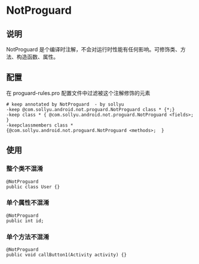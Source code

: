 # NotProguard

## 说明

NotProguard 是个编译时注解，不会对运行时性能有任何影响。可修饰类、方法、构造函数、属性。

## 配置

在 proguard-rules.pro 配置文件中过滤被这个注解修饰的元素

```
# keep annotated by NotProguard  - by sollyu
-keep @com.sollyu.android.not.proguard.NotProguard class * {*;}
-keep class * { @com.sollyu.android.not.proguard.NotProguard <fields>;  }
-keepclassmembers class * {@com.sollyu.android.not.proguard.NotProguard <methods>;  }
```

## 使用

### 整个类不混淆

```
@NotProguard
public class User {}
```

### 单个属性不混淆

```
@NotProguard
public int id;
```

### 单个方法不混淆

```
@NotProguard
public void callButton1(Activity activity) {}
```